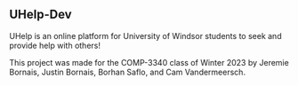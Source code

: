 ## UHelp-Dev

UHelp is an online platform for University of Windsor students to seek and provide help with others!

This project was made for the COMP-3340 class of Winter 2023 by Jeremie Bornais, Justin Bornais, Borhan Saflo, and Cam Vandermeersch.
